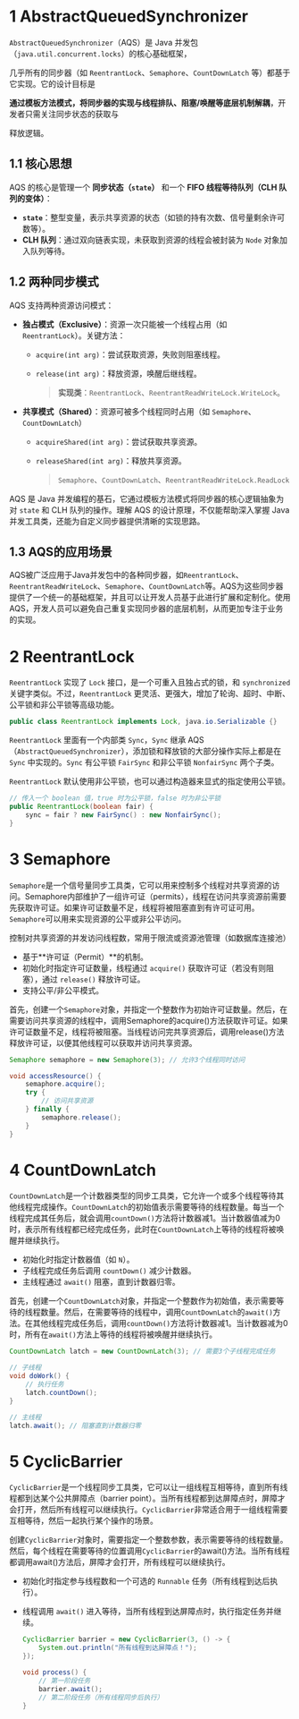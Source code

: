 # 1 AbstractQueuedSynchronizer

`AbstractQueuedSynchronizer`（AQS）是 Java 并发包（`java.util.concurrent.locks`）的核心基础框架，

几乎所有的同步器（如 `ReentrantLock`、`Semaphore`、`CountDownLatch` 等）都基于它实现。它的设计目标是

**通过模板方法模式，将同步器的实现与线程排队、阻塞/唤醒等底层机制解耦**，开发者只需关注同步状态的获取与

释放逻辑。

## 1.1 核心思想

AQS 的核心是管理一个 **同步状态（`state`）** 和一个 **FIFO 线程等待队列（CLH 队列的变体）**：

- **`state`**：整型变量，表示共享资源的状态（如锁的持有次数、信号量剩余许可数等）。
- **CLH 队列**：通过双向链表实现，未获取到资源的线程会被封装为 `Node` 对象加入队列等待。

## 1.2 两种同步模式

AQS 支持两种资源访问模式：

- **独占模式（Exclusive）**：资源一次只能被一个线程占用（如 `ReentrantLock`）。关键方法：

  - `acquire(int arg)`：尝试获取资源，失败则阻塞线程。

  - `release(int arg)`：释放资源，唤醒后继线程。

    > **实现类**：`ReentrantLock`、`ReentrantReadWriteLock.WriteLock`。

- **共享模式（Shared）**：资源可被多个线程同时占用（如 `Semaphore`、`CountDownLatch`）

  - `acquireShared(int arg)`：尝试获取共享资源。

  - `releaseShared(int arg)`：释放共享资源。

    > `Semaphore`、`CountDownLatch`、`ReentrantReadWriteLock.ReadLock`

AQS 是 Java 并发编程的基石，它通过模板方法模式将同步器的核心逻辑抽象为对 `state` 和 CLH 队列的操作。理解 AQS 的设计原理，不仅能帮助深入掌握 Java 并发工具类，还能为自定义同步器提供清晰的实现思路。

## 1.3 AQS的应用场景

AQS被广泛应用于Java并发包中的各种同步器，如`ReentrantLock`、`ReentrantReadWriteLock`、`Semaphore`、`CountDownLatch`等。AQS为这些同步器提供了一个统一的基础框架，并且可以让开发人员基于此进行扩展和定制化。使用AQS，开发人员可以避免自己重复实现同步器的底层机制，从而更加专注于业务的实现。

# 2 ReentrantLock 

`ReentrantLock` 实现了 `Lock` 接口，是一个可重入且独占式的锁，和 `synchronized` 关键字类似。不过，`ReentrantLock` 更灵活、更强大，增加了轮询、超时、中断、公平锁和非公平锁等高级功能。

```java
public class ReentrantLock implements Lock, java.io.Serializable {}
```

`ReentrantLock` 里面有一个内部类 `Sync`，`Sync` 继承 AQS（`AbstractQueuedSynchronizer`），添加锁和释放锁的大部分操作实际上都是在 `Sync` 中实现的。`Sync` 有公平锁 `FairSync` 和非公平锁 `NonfairSync` 两个子类。

`ReentrantLock` 默认使用非公平锁，也可以通过构造器来显式的指定使用公平锁。

```java
// 传入一个 boolean 值，true 时为公平锁，false 时为非公平锁
public ReentrantLock(boolean fair) {
    sync = fair ? new FairSync() : new NonfairSync();
}
```





# 3 Semaphore

`Semaphore`是一个信号量同步工具类，它可以用来控制多个线程对共享资源的访问。Semaphore内部维护了一组许可证（permits），线程在访问共享资源前需要先获取许可证。如果许可证数量不足，线程将被阻塞直到有许可证可用。`Semaphore`可以用来实现资源的公平或非公平访问。

 控制对共享资源的并发访问线程数，常用于限流或资源池管理（如数据库连接池）

- 基于**许可证（Permit）**的机制。
- 初始化时指定许可证数量，线程通过 `acquire()` 获取许可证（若没有则阻塞），通过 `release()` 释放许可证。
- 支持公平/非公平模式。

首先，创建一个`Semaphore`对象，并指定一个整数作为初始许可证数量。然后，在需要访问共享资源的线程中，调用Semaphore的acquire()方法获取许可证。如果许可证数量不足，线程将被阻塞。当线程访问完共享资源后，调用release()方法释放许可证，以便其他线程可以获取并访问共享资源。

```java
Semaphore semaphore = new Semaphore(3); // 允许3个线程同时访问

void accessResource() {
    semaphore.acquire();
    try {
        // 访问共享资源
    } finally {
        semaphore.release();
    }
}
```

# 4 CountDownLatch

`CountDownLatch`是一个计数器类型的同步工具类，它允许一个或多个线程等待其他线程完成操作。`CountDownLatch`的初始值表示需要等待的线程数量。每当一个线程完成其任务后，就会调用`countDown()`方法将计数器减1。当计数器值减为0时，表示所有线程都已经完成任务，此时在`CountDownLatch`上等待的线程将被唤醒并继续执行。

- 初始化时指定计数器值（如 `N`）。
- 子线程完成任务后调用 `countDown()` 减少计数器。
- 主线程通过 `await()` 阻塞，直到计数器归零。

首先，创建一个`CountDownLatch`对象，并指定一个整数作为初始值，表示需要等待的线程数量。然后，在需要等待的线程中，调用`CountDownLatch`的`await()`方法。在其他线程完成任务后，调用`countDown()`方法将计数器减1。当计数器减为0时，所有在`await()`方法上等待的线程将被唤醒并继续执行。 

```java
CountDownLatch latch = new CountDownLatch(3); // 需要3个子线程完成任务

// 子线程
void doWork() {
    // 执行任务
    latch.countDown();
}

// 主线程
latch.await(); // 阻塞直到计数器归零
```

# 5 CyclicBarrier

`CyclicBarrier`是一个线程同步工具类，它可以让一组线程互相等待，直到所有线程都到达某个公共屏障点（barrier point）。当所有线程都到达屏障点时，屏障才会打开，然后所有线程可以继续执行。`CyclicBarrier`非常适合用于一组线程需要互相等待，然后一起执行某个操作的场景。

创建`CyclicBarrier`对象时，需要指定一个整数参数，表示需要等待的线程数量。然后，每个线程在需要等待的位置调用`CyclicBarrier`的await()方法。当所有线程都调用await()方法后，屏障才会打开，所有线程可以继续执行。

- 初始化时指定参与线程数和一个可选的 `Runnable` 任务（所有线程到达后执行）。

- 线程调用 `await()` 进入等待，当所有线程到达屏障点时，执行指定任务并继续。

  ```java
  CyclicBarrier barrier = new CyclicBarrier(3, () -> {
      System.out.println("所有线程到达屏障点！");
  });
  
  void process() {
      // 第一阶段任务
      barrier.await();
      // 第二阶段任务（所有线程同步后执行）
  }
  ```
